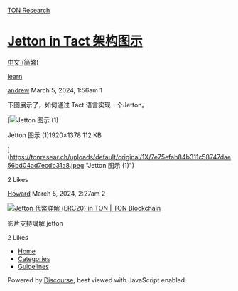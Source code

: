 [TON Research](/)

# [Jetton in Tact 架构图示](/t/jetton-in-tact/512)

[中文 (简繁)](/c/zh/48) 

[learn](https://tonresear.ch/tag/learn)

    

[andrew](https://tonresear.ch/u/andrew)   March 5, 2024, 1:56am  1

下图展示了，如何通过 Tact 语言实现一个Jetton。

[![Jetton 图示 (1)](https://tonresear.ch/uploads/default/optimized/1X/7e75efab84b311c58747dae56bd04ad7ecdb31a8_2_690x495.jpeg)

Jetton 图示 (1)1920×1378 112 KB

](https://tonresear.ch/uploads/default/original/1X/7e75efab84b311c58747dae56bd04ad7ecdb31a8.jpeg "Jetton 图示 (1)")

  2 Likes

[Howard](https://tonresear.ch/u/Howard)  March 5, 2024, 2:27am  2

[![](https://tonresear.ch/uploads/default/original/1X/9d16d6d2263e1366527be9cf33d5b42604f5f087.jpeg "Jetton 代幣詳解 (ERC20) in TON | TON Blockchain")](https://www.youtube.com/watch?v=ikYavd9tZpM)

影片支持講解 jetton

  2 Likes

*   [Home](/)
*   [Categories](/categories)
*   [Guidelines](/guidelines)

Powered by [Discourse](https://www.discourse.org), best viewed with JavaScript enabled